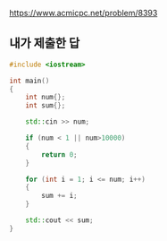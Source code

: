 https://www.acmicpc.net/problem/8393

내가 제출한 답
------------

```cpp
#include <iostream>

int main()
{
	int num{};
	int sum{};

	std::cin >> num;

	if (num < 1 || num>10000)
	{
		return 0;
	}

	for (int i = 1; i <= num; i++)
	{
		sum += i;
	}

	std::cout << sum;
}
```
